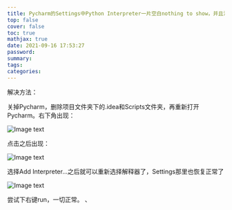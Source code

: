 ```yaml
---
title: Pycharm的Settings中Python Interpreter一片空白nothing to show，并且没有任何选项可以选择解释器
top: false
cover: false
toc: true
mathjax: true
date: 2021-09-16 17:53:27
password:
summary:
tags:
categories:
---
```

解决方法：

关掉Pycharm，删除项目文件夹下的.idea和Scripts文件夹，再重新打开Pycharm。右下角出现：

![Image text](https://img-blog.csdnimg.cn/20210713114426422.png)

 点击之后出现：

![Image text](https://img-blog.csdnimg.cn/20210713114602616.png)

选择Add Interpreter...之后就可以重新选择解释器了，Settings那里也恢复正常了

![Image text](https://img-blog.csdnimg.cn/20210713114715643.png?x-oss-process=image/watermark,type_ZmFuZ3poZW5naGVpdGk,shadow_10,text_aHR0cHM6Ly9ibG9nLmNzZG4ubmV0L20wXzU4ODI3Mzk5,size_16,color_FFFFFF,t_70)

 尝试下右键run，一切正常。
、
